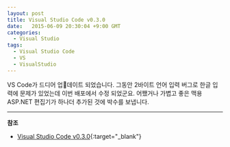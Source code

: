 ```yaml
---
layout: post
title: Visual Studio Code v0.3.0
date:   2015-06-09 20:30:04 +9:00 GMT
categories:
  - Visual Studio
tags:
  - Visual Studio Code
  - VS
  - VisualStudio
---
```


VS Code가 드디어 업데이트 되었습니다. 그동안 2바이트 언어 입력 버그로 한글 입력에 문제가 있었는데 이번 배포에서 수정 되었군요.
어쨌거나 가볍고 좋은 맥용 ASP.NET 편집기가 하나더 추가된 것에 박수를 보냅니다.


---
**참조**    

* [Visual Studio Code v0.3.0](https://code.visualstudio.com/updates){:target="_blank"}
